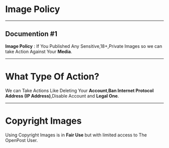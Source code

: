 # Image Policy
---
Documention #1
---


**Image Policy** : If You Published Any Sensitive,18+,Private Images so we can take Action Against Your **Media**.


---
# What Type Of Action?
We can Take Actions Like Deleting Your **Account**,**Ban Internet Protocol Address (IP Address)**,Disable Account and **Legal One**.

---
# Copyright Images

Using Copyright Images is  in **Fair Use** but with limited access to The OpenPost User.
